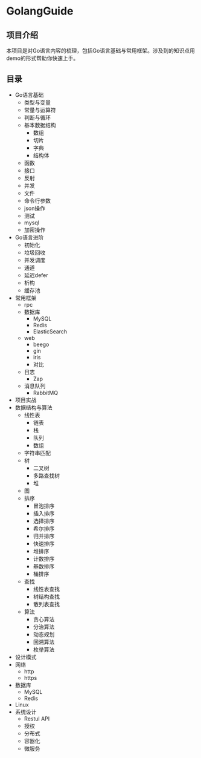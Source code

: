 # GolangGuide

## 项目介绍

本项目是对Go语言内容的梳理，包括Go语言基础与常用框架。涉及到的知识点用demo的形式帮助你快速上手。

## 目录

* Go语言基础
  * 类型与变量
  * 常量与运算符
  * 判断与循环
  * 基本数据结构
    * 数组
    * 切片
    * 字典
    * 结构体
  * 函数
  * 接口
  * 反射
  * 并发
  * 文件
  * 命令行参数
  * json操作
  * 测试
  * mysql
  * 加密操作
* Go语言进阶
  * 初始化
  * 垃圾回收
  * 并发调度
  * 通道
  * 延迟defer
  * 析构
  * 缓存池
* 常用框架
  * rpc
  * 数据库
    * MySQL
    * Redis
    * ElasticSearch
  * web
    * beego
    * gin
    * iris
    * 对比
  * 日志
    * Zap
  * 消息队列
    * RabbitMQ
* 项目实战
* 数据结构与算法
  * 线性表
    * 链表
    * 栈
    * 队列
    * 数组
  * 字符串匹配
  * 树
    * 二叉树
    * 多路查找树
    * 堆
  * 图
  * 排序
    * 冒泡排序
    * 插入排序
    * 选择排序
    * 希尔排序
    * 归并排序
    * 快速排序
    * 堆排序
    * 计数排序
    * 基数排序
    * 桶排序
  * 查找
    * 线性表查找
    * 树结构查找
    * 散列表查找
  * 算法
    * 贪心算法
    * 分治算法
    * 动态规划
    * 回溯算法
    * 枚举算法
* 设计模式
* 网络
  * http
  * https
* 数据库
  * MySQL
  * Redis
* Linux
* 系统设计
  * Restul API
  * 授权
  * 分布式
  * 容器化
  * 微服务

